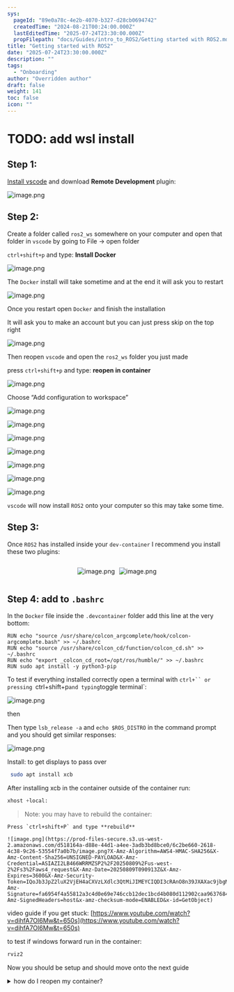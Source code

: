 ```yaml
---
sys:
  pageId: "89e0a78c-4e2b-4070-b327-d28cb0694742"
  createdTime: "2024-08-21T00:24:00.000Z"
  lastEditedTime: "2025-07-24T23:30:00.000Z"
  propFilepath: "docs/Guides/intro_to_ROS2/Getting started with ROS2.md"
title: "Getting started with ROS2"
date: "2025-07-24T23:30:00.000Z"
description: ""
tags:
  - "Onboarding"
author: "Overridden author"
draft: false
weight: 141
toc: false
icon: ""
---
```


# TODO: add wsl install

## Step 1:

[Install vscode](https://code.visualstudio.com/download) and download **Remote Development** plugin:

![image.png](https://prod-files-secure.s3.us-west-2.amazonaws.com/d518164a-d88e-44d1-a4ee-3adb3bd8bce0/efb52993-1881-4a40-b95e-6f020334f022/image.png?X-Amz-Algorithm=AWS4-HMAC-SHA256&X-Amz-Content-Sha256=UNSIGNED-PAYLOAD&X-Amz-Credential=ASIAZI2LB4664KBZWPW7%2F20250809%2Fus-west-2%2Fs3%2Faws4_request&X-Amz-Date=20250809T090907Z&X-Amz-Expires=3600&X-Amz-Security-Token=IQoJb3JpZ2luX2VjEH4aCXVzLXdlc3QtMiJGMEQCICOd7c%2BeGzfBM1vxJrOjBZRtJ0LOaUoz%2FEX7kiyw8kuDAiBDzyKHoDSb1GhLcd8RYtUjS2x69Br5kv4j2Tl0wkEgbiqIBAi3%2F%2F%2F%2F%2F%2F%2F%2F%2F%2F8BEAAaDDYzNzQyMzE4MzgwNSIMeK6jpU6F9ruYC2ZOKtwDV94Vfg9stXDfdWhMv2QFkDPVj42JrwR%2B5nMShSSjdSfGXmXTsdHUS%2BhLWK06gkt4TZBMLuYkcSR9KdxPg5fTovgu2h2lIEV8Hjlv9727MCdA85BogAvX1gg73JczNErV7WMyrWyhC9fdLIf1ecXciu8H5ZHnbjj5vAFTUkb7peMk6BtZ%2Fgt7dmu71ppgOtrY21q9sPG5hwXBit%2BnwAw8ol%2Bgsb9ZHLwuroOYveyCmkqs8kcUOm0LZN0RdGo4%2Bo7UDRd%2FXDz7BI%2Fv2pKfGmpQRYtCCRmNb0ruE5cwhI4n%2FmiRVbN1YdDsjqpJDKgPHrVvFCNv2hgnn7QfEsBZT%2FT6oYoR%2FYelUWMvoiPdpd692NKw0eh7IsDH9jTdd9ENn5Qyg%2Fw4yga6iYY93ye86wGl3wOCYoLrY0bXupRGckeyMYITsYFcpxgjf6GnJd4GSsY%2Fu1R524qLdDAyzD9aXbITKt2BJec1Qk41K3qMOR6UM4%2B6zHuJJv1aHJt9ftAS4EbFYXr0Gg8%2F1oIwhSqoPfY2OfZmCqq2shiOf76kdI0Ed%2FSHHdL%2FVAf8YsdsI44z87Pk4uOEqHqk7146IlqAZtc8aLpcpZNWMz3Jtsi%2BSTJQVH4CAfkSWZcQavYLA0Aw38TbxAY6pgEgEgT2ssDHFxNdL8Jms1HHWN0SuD5Yp84Xo%2FfcStGzYGKzigThAeYjynjjBQFhuuTGbZuKfB6DnZl%2FcY%2FHWE6bdVI%2FJf7MCI%2FBTNAsLv%2FY4Opd5ap3WqQMs5tHe4vgrgjLx7fsswZyogxqjjwDWYndemACp9pO03W2CWyca7e1p7L4ira22k7PIXoyqpg5YoWxpCFW1f%2BcfdbHACabWbP%2BHv9D6OL6&X-Amz-Signature=b466ab5eae4c1ef4b9e93416de92a74d06f10b52b48b1e98ca8e047fccddc62d&X-Amz-SignedHeaders=host&x-amz-checksum-mode=ENABLED&x-id=GetObject)

## Step 2:

Create a folder called `ros2_ws` somewhere on your computer and open that folder in `vscode` by going to File → open folder 

`ctrl+shift+p` and type: **Install Docker**

![image.png](https://prod-files-secure.s3.us-west-2.amazonaws.com/d518164a-d88e-44d1-a4ee-3adb3bd8bce0/2269dc0e-1cd5-47ff-bceb-c04ad9b2eab0/image.png?X-Amz-Algorithm=AWS4-HMAC-SHA256&X-Amz-Content-Sha256=UNSIGNED-PAYLOAD&X-Amz-Credential=ASIAZI2LB4664KBZWPW7%2F20250809%2Fus-west-2%2Fs3%2Faws4_request&X-Amz-Date=20250809T090907Z&X-Amz-Expires=3600&X-Amz-Security-Token=IQoJb3JpZ2luX2VjEH4aCXVzLXdlc3QtMiJGMEQCICOd7c%2BeGzfBM1vxJrOjBZRtJ0LOaUoz%2FEX7kiyw8kuDAiBDzyKHoDSb1GhLcd8RYtUjS2x69Br5kv4j2Tl0wkEgbiqIBAi3%2F%2F%2F%2F%2F%2F%2F%2F%2F%2F8BEAAaDDYzNzQyMzE4MzgwNSIMeK6jpU6F9ruYC2ZOKtwDV94Vfg9stXDfdWhMv2QFkDPVj42JrwR%2B5nMShSSjdSfGXmXTsdHUS%2BhLWK06gkt4TZBMLuYkcSR9KdxPg5fTovgu2h2lIEV8Hjlv9727MCdA85BogAvX1gg73JczNErV7WMyrWyhC9fdLIf1ecXciu8H5ZHnbjj5vAFTUkb7peMk6BtZ%2Fgt7dmu71ppgOtrY21q9sPG5hwXBit%2BnwAw8ol%2Bgsb9ZHLwuroOYveyCmkqs8kcUOm0LZN0RdGo4%2Bo7UDRd%2FXDz7BI%2Fv2pKfGmpQRYtCCRmNb0ruE5cwhI4n%2FmiRVbN1YdDsjqpJDKgPHrVvFCNv2hgnn7QfEsBZT%2FT6oYoR%2FYelUWMvoiPdpd692NKw0eh7IsDH9jTdd9ENn5Qyg%2Fw4yga6iYY93ye86wGl3wOCYoLrY0bXupRGckeyMYITsYFcpxgjf6GnJd4GSsY%2Fu1R524qLdDAyzD9aXbITKt2BJec1Qk41K3qMOR6UM4%2B6zHuJJv1aHJt9ftAS4EbFYXr0Gg8%2F1oIwhSqoPfY2OfZmCqq2shiOf76kdI0Ed%2FSHHdL%2FVAf8YsdsI44z87Pk4uOEqHqk7146IlqAZtc8aLpcpZNWMz3Jtsi%2BSTJQVH4CAfkSWZcQavYLA0Aw38TbxAY6pgEgEgT2ssDHFxNdL8Jms1HHWN0SuD5Yp84Xo%2FfcStGzYGKzigThAeYjynjjBQFhuuTGbZuKfB6DnZl%2FcY%2FHWE6bdVI%2FJf7MCI%2FBTNAsLv%2FY4Opd5ap3WqQMs5tHe4vgrgjLx7fsswZyogxqjjwDWYndemACp9pO03W2CWyca7e1p7L4ira22k7PIXoyqpg5YoWxpCFW1f%2BcfdbHACabWbP%2BHv9D6OL6&X-Amz-Signature=66813e0cbea8bfef27c8088afccc2b716f69fedd0651d52edc2456b5a1daceff&X-Amz-SignedHeaders=host&x-amz-checksum-mode=ENABLED&x-id=GetObject)

The `Docker` install will take sometime and at the end it will ask you to restart

![image.png](https://prod-files-secure.s3.us-west-2.amazonaws.com/d518164a-d88e-44d1-a4ee-3adb3bd8bce0/ed233f78-be33-4b1f-b89c-9c346c0e961e/image.png?X-Amz-Algorithm=AWS4-HMAC-SHA256&X-Amz-Content-Sha256=UNSIGNED-PAYLOAD&X-Amz-Credential=ASIAZI2LB4664KBZWPW7%2F20250809%2Fus-west-2%2Fs3%2Faws4_request&X-Amz-Date=20250809T090907Z&X-Amz-Expires=3600&X-Amz-Security-Token=IQoJb3JpZ2luX2VjEH4aCXVzLXdlc3QtMiJGMEQCICOd7c%2BeGzfBM1vxJrOjBZRtJ0LOaUoz%2FEX7kiyw8kuDAiBDzyKHoDSb1GhLcd8RYtUjS2x69Br5kv4j2Tl0wkEgbiqIBAi3%2F%2F%2F%2F%2F%2F%2F%2F%2F%2F8BEAAaDDYzNzQyMzE4MzgwNSIMeK6jpU6F9ruYC2ZOKtwDV94Vfg9stXDfdWhMv2QFkDPVj42JrwR%2B5nMShSSjdSfGXmXTsdHUS%2BhLWK06gkt4TZBMLuYkcSR9KdxPg5fTovgu2h2lIEV8Hjlv9727MCdA85BogAvX1gg73JczNErV7WMyrWyhC9fdLIf1ecXciu8H5ZHnbjj5vAFTUkb7peMk6BtZ%2Fgt7dmu71ppgOtrY21q9sPG5hwXBit%2BnwAw8ol%2Bgsb9ZHLwuroOYveyCmkqs8kcUOm0LZN0RdGo4%2Bo7UDRd%2FXDz7BI%2Fv2pKfGmpQRYtCCRmNb0ruE5cwhI4n%2FmiRVbN1YdDsjqpJDKgPHrVvFCNv2hgnn7QfEsBZT%2FT6oYoR%2FYelUWMvoiPdpd692NKw0eh7IsDH9jTdd9ENn5Qyg%2Fw4yga6iYY93ye86wGl3wOCYoLrY0bXupRGckeyMYITsYFcpxgjf6GnJd4GSsY%2Fu1R524qLdDAyzD9aXbITKt2BJec1Qk41K3qMOR6UM4%2B6zHuJJv1aHJt9ftAS4EbFYXr0Gg8%2F1oIwhSqoPfY2OfZmCqq2shiOf76kdI0Ed%2FSHHdL%2FVAf8YsdsI44z87Pk4uOEqHqk7146IlqAZtc8aLpcpZNWMz3Jtsi%2BSTJQVH4CAfkSWZcQavYLA0Aw38TbxAY6pgEgEgT2ssDHFxNdL8Jms1HHWN0SuD5Yp84Xo%2FfcStGzYGKzigThAeYjynjjBQFhuuTGbZuKfB6DnZl%2FcY%2FHWE6bdVI%2FJf7MCI%2FBTNAsLv%2FY4Opd5ap3WqQMs5tHe4vgrgjLx7fsswZyogxqjjwDWYndemACp9pO03W2CWyca7e1p7L4ira22k7PIXoyqpg5YoWxpCFW1f%2BcfdbHACabWbP%2BHv9D6OL6&X-Amz-Signature=1beab4306e272c7cf417af31cb9b7cd1ea2e4f00832c24dfb53f20d38628ae75&X-Amz-SignedHeaders=host&x-amz-checksum-mode=ENABLED&x-id=GetObject)

Once you restart open `Docker` and finish the installation

It will ask you to make an account but you can just press skip on the top right

![image.png](https://prod-files-secure.s3.us-west-2.amazonaws.com/d518164a-d88e-44d1-a4ee-3adb3bd8bce0/21010ad9-1659-4fd9-9f59-9932a09b2a3d/image.png?X-Amz-Algorithm=AWS4-HMAC-SHA256&X-Amz-Content-Sha256=UNSIGNED-PAYLOAD&X-Amz-Credential=ASIAZI2LB4664KBZWPW7%2F20250809%2Fus-west-2%2Fs3%2Faws4_request&X-Amz-Date=20250809T090907Z&X-Amz-Expires=3600&X-Amz-Security-Token=IQoJb3JpZ2luX2VjEH4aCXVzLXdlc3QtMiJGMEQCICOd7c%2BeGzfBM1vxJrOjBZRtJ0LOaUoz%2FEX7kiyw8kuDAiBDzyKHoDSb1GhLcd8RYtUjS2x69Br5kv4j2Tl0wkEgbiqIBAi3%2F%2F%2F%2F%2F%2F%2F%2F%2F%2F8BEAAaDDYzNzQyMzE4MzgwNSIMeK6jpU6F9ruYC2ZOKtwDV94Vfg9stXDfdWhMv2QFkDPVj42JrwR%2B5nMShSSjdSfGXmXTsdHUS%2BhLWK06gkt4TZBMLuYkcSR9KdxPg5fTovgu2h2lIEV8Hjlv9727MCdA85BogAvX1gg73JczNErV7WMyrWyhC9fdLIf1ecXciu8H5ZHnbjj5vAFTUkb7peMk6BtZ%2Fgt7dmu71ppgOtrY21q9sPG5hwXBit%2BnwAw8ol%2Bgsb9ZHLwuroOYveyCmkqs8kcUOm0LZN0RdGo4%2Bo7UDRd%2FXDz7BI%2Fv2pKfGmpQRYtCCRmNb0ruE5cwhI4n%2FmiRVbN1YdDsjqpJDKgPHrVvFCNv2hgnn7QfEsBZT%2FT6oYoR%2FYelUWMvoiPdpd692NKw0eh7IsDH9jTdd9ENn5Qyg%2Fw4yga6iYY93ye86wGl3wOCYoLrY0bXupRGckeyMYITsYFcpxgjf6GnJd4GSsY%2Fu1R524qLdDAyzD9aXbITKt2BJec1Qk41K3qMOR6UM4%2B6zHuJJv1aHJt9ftAS4EbFYXr0Gg8%2F1oIwhSqoPfY2OfZmCqq2shiOf76kdI0Ed%2FSHHdL%2FVAf8YsdsI44z87Pk4uOEqHqk7146IlqAZtc8aLpcpZNWMz3Jtsi%2BSTJQVH4CAfkSWZcQavYLA0Aw38TbxAY6pgEgEgT2ssDHFxNdL8Jms1HHWN0SuD5Yp84Xo%2FfcStGzYGKzigThAeYjynjjBQFhuuTGbZuKfB6DnZl%2FcY%2FHWE6bdVI%2FJf7MCI%2FBTNAsLv%2FY4Opd5ap3WqQMs5tHe4vgrgjLx7fsswZyogxqjjwDWYndemACp9pO03W2CWyca7e1p7L4ira22k7PIXoyqpg5YoWxpCFW1f%2BcfdbHACabWbP%2BHv9D6OL6&X-Amz-Signature=19d36cdf37ded3e6d08f3d8211c17182dada78008e7c2133fb8bff8e92d93cb3&X-Amz-SignedHeaders=host&x-amz-checksum-mode=ENABLED&x-id=GetObject)

Then reopen `vscode` and open the `ros2_ws` folder you just made

press `ctrl+shift+p` and type: **reopen in container**

![image.png](https://prod-files-secure.s3.us-west-2.amazonaws.com/d518164a-d88e-44d1-a4ee-3adb3bd8bce0/4e93b8c2-41ad-488c-8095-c74205196118/image.png?X-Amz-Algorithm=AWS4-HMAC-SHA256&X-Amz-Content-Sha256=UNSIGNED-PAYLOAD&X-Amz-Credential=ASIAZI2LB4664KBZWPW7%2F20250809%2Fus-west-2%2Fs3%2Faws4_request&X-Amz-Date=20250809T090907Z&X-Amz-Expires=3600&X-Amz-Security-Token=IQoJb3JpZ2luX2VjEH4aCXVzLXdlc3QtMiJGMEQCICOd7c%2BeGzfBM1vxJrOjBZRtJ0LOaUoz%2FEX7kiyw8kuDAiBDzyKHoDSb1GhLcd8RYtUjS2x69Br5kv4j2Tl0wkEgbiqIBAi3%2F%2F%2F%2F%2F%2F%2F%2F%2F%2F8BEAAaDDYzNzQyMzE4MzgwNSIMeK6jpU6F9ruYC2ZOKtwDV94Vfg9stXDfdWhMv2QFkDPVj42JrwR%2B5nMShSSjdSfGXmXTsdHUS%2BhLWK06gkt4TZBMLuYkcSR9KdxPg5fTovgu2h2lIEV8Hjlv9727MCdA85BogAvX1gg73JczNErV7WMyrWyhC9fdLIf1ecXciu8H5ZHnbjj5vAFTUkb7peMk6BtZ%2Fgt7dmu71ppgOtrY21q9sPG5hwXBit%2BnwAw8ol%2Bgsb9ZHLwuroOYveyCmkqs8kcUOm0LZN0RdGo4%2Bo7UDRd%2FXDz7BI%2Fv2pKfGmpQRYtCCRmNb0ruE5cwhI4n%2FmiRVbN1YdDsjqpJDKgPHrVvFCNv2hgnn7QfEsBZT%2FT6oYoR%2FYelUWMvoiPdpd692NKw0eh7IsDH9jTdd9ENn5Qyg%2Fw4yga6iYY93ye86wGl3wOCYoLrY0bXupRGckeyMYITsYFcpxgjf6GnJd4GSsY%2Fu1R524qLdDAyzD9aXbITKt2BJec1Qk41K3qMOR6UM4%2B6zHuJJv1aHJt9ftAS4EbFYXr0Gg8%2F1oIwhSqoPfY2OfZmCqq2shiOf76kdI0Ed%2FSHHdL%2FVAf8YsdsI44z87Pk4uOEqHqk7146IlqAZtc8aLpcpZNWMz3Jtsi%2BSTJQVH4CAfkSWZcQavYLA0Aw38TbxAY6pgEgEgT2ssDHFxNdL8Jms1HHWN0SuD5Yp84Xo%2FfcStGzYGKzigThAeYjynjjBQFhuuTGbZuKfB6DnZl%2FcY%2FHWE6bdVI%2FJf7MCI%2FBTNAsLv%2FY4Opd5ap3WqQMs5tHe4vgrgjLx7fsswZyogxqjjwDWYndemACp9pO03W2CWyca7e1p7L4ira22k7PIXoyqpg5YoWxpCFW1f%2BcfdbHACabWbP%2BHv9D6OL6&X-Amz-Signature=6c0db59ed62177bad331de7368752c70a89ad50487067b0e235c39528a2b71e7&X-Amz-SignedHeaders=host&x-amz-checksum-mode=ENABLED&x-id=GetObject)

Choose “Add configuration to workspace”

![image.png](https://prod-files-secure.s3.us-west-2.amazonaws.com/d518164a-d88e-44d1-a4ee-3adb3bd8bce0/9560b282-5060-4989-ba37-97e7b2c22476/image.png?X-Amz-Algorithm=AWS4-HMAC-SHA256&X-Amz-Content-Sha256=UNSIGNED-PAYLOAD&X-Amz-Credential=ASIAZI2LB4664KBZWPW7%2F20250809%2Fus-west-2%2Fs3%2Faws4_request&X-Amz-Date=20250809T090907Z&X-Amz-Expires=3600&X-Amz-Security-Token=IQoJb3JpZ2luX2VjEH4aCXVzLXdlc3QtMiJGMEQCICOd7c%2BeGzfBM1vxJrOjBZRtJ0LOaUoz%2FEX7kiyw8kuDAiBDzyKHoDSb1GhLcd8RYtUjS2x69Br5kv4j2Tl0wkEgbiqIBAi3%2F%2F%2F%2F%2F%2F%2F%2F%2F%2F8BEAAaDDYzNzQyMzE4MzgwNSIMeK6jpU6F9ruYC2ZOKtwDV94Vfg9stXDfdWhMv2QFkDPVj42JrwR%2B5nMShSSjdSfGXmXTsdHUS%2BhLWK06gkt4TZBMLuYkcSR9KdxPg5fTovgu2h2lIEV8Hjlv9727MCdA85BogAvX1gg73JczNErV7WMyrWyhC9fdLIf1ecXciu8H5ZHnbjj5vAFTUkb7peMk6BtZ%2Fgt7dmu71ppgOtrY21q9sPG5hwXBit%2BnwAw8ol%2Bgsb9ZHLwuroOYveyCmkqs8kcUOm0LZN0RdGo4%2Bo7UDRd%2FXDz7BI%2Fv2pKfGmpQRYtCCRmNb0ruE5cwhI4n%2FmiRVbN1YdDsjqpJDKgPHrVvFCNv2hgnn7QfEsBZT%2FT6oYoR%2FYelUWMvoiPdpd692NKw0eh7IsDH9jTdd9ENn5Qyg%2Fw4yga6iYY93ye86wGl3wOCYoLrY0bXupRGckeyMYITsYFcpxgjf6GnJd4GSsY%2Fu1R524qLdDAyzD9aXbITKt2BJec1Qk41K3qMOR6UM4%2B6zHuJJv1aHJt9ftAS4EbFYXr0Gg8%2F1oIwhSqoPfY2OfZmCqq2shiOf76kdI0Ed%2FSHHdL%2FVAf8YsdsI44z87Pk4uOEqHqk7146IlqAZtc8aLpcpZNWMz3Jtsi%2BSTJQVH4CAfkSWZcQavYLA0Aw38TbxAY6pgEgEgT2ssDHFxNdL8Jms1HHWN0SuD5Yp84Xo%2FfcStGzYGKzigThAeYjynjjBQFhuuTGbZuKfB6DnZl%2FcY%2FHWE6bdVI%2FJf7MCI%2FBTNAsLv%2FY4Opd5ap3WqQMs5tHe4vgrgjLx7fsswZyogxqjjwDWYndemACp9pO03W2CWyca7e1p7L4ira22k7PIXoyqpg5YoWxpCFW1f%2BcfdbHACabWbP%2BHv9D6OL6&X-Amz-Signature=24459ccf6f71a1fba603a79f49366a740e504e8a10554823ba9df7db16366919&X-Amz-SignedHeaders=host&x-amz-checksum-mode=ENABLED&x-id=GetObject)

![image.png](https://prod-files-secure.s3.us-west-2.amazonaws.com/d518164a-d88e-44d1-a4ee-3adb3bd8bce0/2ee63f81-886b-48e8-a553-dc6e5eac99e4/image.png?X-Amz-Algorithm=AWS4-HMAC-SHA256&X-Amz-Content-Sha256=UNSIGNED-PAYLOAD&X-Amz-Credential=ASIAZI2LB4664KBZWPW7%2F20250809%2Fus-west-2%2Fs3%2Faws4_request&X-Amz-Date=20250809T090907Z&X-Amz-Expires=3600&X-Amz-Security-Token=IQoJb3JpZ2luX2VjEH4aCXVzLXdlc3QtMiJGMEQCICOd7c%2BeGzfBM1vxJrOjBZRtJ0LOaUoz%2FEX7kiyw8kuDAiBDzyKHoDSb1GhLcd8RYtUjS2x69Br5kv4j2Tl0wkEgbiqIBAi3%2F%2F%2F%2F%2F%2F%2F%2F%2F%2F8BEAAaDDYzNzQyMzE4MzgwNSIMeK6jpU6F9ruYC2ZOKtwDV94Vfg9stXDfdWhMv2QFkDPVj42JrwR%2B5nMShSSjdSfGXmXTsdHUS%2BhLWK06gkt4TZBMLuYkcSR9KdxPg5fTovgu2h2lIEV8Hjlv9727MCdA85BogAvX1gg73JczNErV7WMyrWyhC9fdLIf1ecXciu8H5ZHnbjj5vAFTUkb7peMk6BtZ%2Fgt7dmu71ppgOtrY21q9sPG5hwXBit%2BnwAw8ol%2Bgsb9ZHLwuroOYveyCmkqs8kcUOm0LZN0RdGo4%2Bo7UDRd%2FXDz7BI%2Fv2pKfGmpQRYtCCRmNb0ruE5cwhI4n%2FmiRVbN1YdDsjqpJDKgPHrVvFCNv2hgnn7QfEsBZT%2FT6oYoR%2FYelUWMvoiPdpd692NKw0eh7IsDH9jTdd9ENn5Qyg%2Fw4yga6iYY93ye86wGl3wOCYoLrY0bXupRGckeyMYITsYFcpxgjf6GnJd4GSsY%2Fu1R524qLdDAyzD9aXbITKt2BJec1Qk41K3qMOR6UM4%2B6zHuJJv1aHJt9ftAS4EbFYXr0Gg8%2F1oIwhSqoPfY2OfZmCqq2shiOf76kdI0Ed%2FSHHdL%2FVAf8YsdsI44z87Pk4uOEqHqk7146IlqAZtc8aLpcpZNWMz3Jtsi%2BSTJQVH4CAfkSWZcQavYLA0Aw38TbxAY6pgEgEgT2ssDHFxNdL8Jms1HHWN0SuD5Yp84Xo%2FfcStGzYGKzigThAeYjynjjBQFhuuTGbZuKfB6DnZl%2FcY%2FHWE6bdVI%2FJf7MCI%2FBTNAsLv%2FY4Opd5ap3WqQMs5tHe4vgrgjLx7fsswZyogxqjjwDWYndemACp9pO03W2CWyca7e1p7L4ira22k7PIXoyqpg5YoWxpCFW1f%2BcfdbHACabWbP%2BHv9D6OL6&X-Amz-Signature=6a3cfce781ae8fffcdc66268de9c84b2b979a481c40010e2c076fcbf8e9f8d47&X-Amz-SignedHeaders=host&x-amz-checksum-mode=ENABLED&x-id=GetObject)

![image.png](https://prod-files-secure.s3.us-west-2.amazonaws.com/d518164a-d88e-44d1-a4ee-3adb3bd8bce0/e0fd626c-c8b6-4b2c-95d1-fa4c26514504/image.png?X-Amz-Algorithm=AWS4-HMAC-SHA256&X-Amz-Content-Sha256=UNSIGNED-PAYLOAD&X-Amz-Credential=ASIAZI2LB4664KBZWPW7%2F20250809%2Fus-west-2%2Fs3%2Faws4_request&X-Amz-Date=20250809T090907Z&X-Amz-Expires=3600&X-Amz-Security-Token=IQoJb3JpZ2luX2VjEH4aCXVzLXdlc3QtMiJGMEQCICOd7c%2BeGzfBM1vxJrOjBZRtJ0LOaUoz%2FEX7kiyw8kuDAiBDzyKHoDSb1GhLcd8RYtUjS2x69Br5kv4j2Tl0wkEgbiqIBAi3%2F%2F%2F%2F%2F%2F%2F%2F%2F%2F8BEAAaDDYzNzQyMzE4MzgwNSIMeK6jpU6F9ruYC2ZOKtwDV94Vfg9stXDfdWhMv2QFkDPVj42JrwR%2B5nMShSSjdSfGXmXTsdHUS%2BhLWK06gkt4TZBMLuYkcSR9KdxPg5fTovgu2h2lIEV8Hjlv9727MCdA85BogAvX1gg73JczNErV7WMyrWyhC9fdLIf1ecXciu8H5ZHnbjj5vAFTUkb7peMk6BtZ%2Fgt7dmu71ppgOtrY21q9sPG5hwXBit%2BnwAw8ol%2Bgsb9ZHLwuroOYveyCmkqs8kcUOm0LZN0RdGo4%2Bo7UDRd%2FXDz7BI%2Fv2pKfGmpQRYtCCRmNb0ruE5cwhI4n%2FmiRVbN1YdDsjqpJDKgPHrVvFCNv2hgnn7QfEsBZT%2FT6oYoR%2FYelUWMvoiPdpd692NKw0eh7IsDH9jTdd9ENn5Qyg%2Fw4yga6iYY93ye86wGl3wOCYoLrY0bXupRGckeyMYITsYFcpxgjf6GnJd4GSsY%2Fu1R524qLdDAyzD9aXbITKt2BJec1Qk41K3qMOR6UM4%2B6zHuJJv1aHJt9ftAS4EbFYXr0Gg8%2F1oIwhSqoPfY2OfZmCqq2shiOf76kdI0Ed%2FSHHdL%2FVAf8YsdsI44z87Pk4uOEqHqk7146IlqAZtc8aLpcpZNWMz3Jtsi%2BSTJQVH4CAfkSWZcQavYLA0Aw38TbxAY6pgEgEgT2ssDHFxNdL8Jms1HHWN0SuD5Yp84Xo%2FfcStGzYGKzigThAeYjynjjBQFhuuTGbZuKfB6DnZl%2FcY%2FHWE6bdVI%2FJf7MCI%2FBTNAsLv%2FY4Opd5ap3WqQMs5tHe4vgrgjLx7fsswZyogxqjjwDWYndemACp9pO03W2CWyca7e1p7L4ira22k7PIXoyqpg5YoWxpCFW1f%2BcfdbHACabWbP%2BHv9D6OL6&X-Amz-Signature=f377d6f91c3bff29766add2d7318eca4c3d362e96aef8e4bd6322aa2ec0c3686&X-Amz-SignedHeaders=host&x-amz-checksum-mode=ENABLED&x-id=GetObject)

![image.png](https://prod-files-secure.s3.us-west-2.amazonaws.com/d518164a-d88e-44d1-a4ee-3adb3bd8bce0/a2e13f50-d2ab-4719-a4c2-7ced634bfc9d/image.png?X-Amz-Algorithm=AWS4-HMAC-SHA256&X-Amz-Content-Sha256=UNSIGNED-PAYLOAD&X-Amz-Credential=ASIAZI2LB4664KBZWPW7%2F20250809%2Fus-west-2%2Fs3%2Faws4_request&X-Amz-Date=20250809T090907Z&X-Amz-Expires=3600&X-Amz-Security-Token=IQoJb3JpZ2luX2VjEH4aCXVzLXdlc3QtMiJGMEQCICOd7c%2BeGzfBM1vxJrOjBZRtJ0LOaUoz%2FEX7kiyw8kuDAiBDzyKHoDSb1GhLcd8RYtUjS2x69Br5kv4j2Tl0wkEgbiqIBAi3%2F%2F%2F%2F%2F%2F%2F%2F%2F%2F8BEAAaDDYzNzQyMzE4MzgwNSIMeK6jpU6F9ruYC2ZOKtwDV94Vfg9stXDfdWhMv2QFkDPVj42JrwR%2B5nMShSSjdSfGXmXTsdHUS%2BhLWK06gkt4TZBMLuYkcSR9KdxPg5fTovgu2h2lIEV8Hjlv9727MCdA85BogAvX1gg73JczNErV7WMyrWyhC9fdLIf1ecXciu8H5ZHnbjj5vAFTUkb7peMk6BtZ%2Fgt7dmu71ppgOtrY21q9sPG5hwXBit%2BnwAw8ol%2Bgsb9ZHLwuroOYveyCmkqs8kcUOm0LZN0RdGo4%2Bo7UDRd%2FXDz7BI%2Fv2pKfGmpQRYtCCRmNb0ruE5cwhI4n%2FmiRVbN1YdDsjqpJDKgPHrVvFCNv2hgnn7QfEsBZT%2FT6oYoR%2FYelUWMvoiPdpd692NKw0eh7IsDH9jTdd9ENn5Qyg%2Fw4yga6iYY93ye86wGl3wOCYoLrY0bXupRGckeyMYITsYFcpxgjf6GnJd4GSsY%2Fu1R524qLdDAyzD9aXbITKt2BJec1Qk41K3qMOR6UM4%2B6zHuJJv1aHJt9ftAS4EbFYXr0Gg8%2F1oIwhSqoPfY2OfZmCqq2shiOf76kdI0Ed%2FSHHdL%2FVAf8YsdsI44z87Pk4uOEqHqk7146IlqAZtc8aLpcpZNWMz3Jtsi%2BSTJQVH4CAfkSWZcQavYLA0Aw38TbxAY6pgEgEgT2ssDHFxNdL8Jms1HHWN0SuD5Yp84Xo%2FfcStGzYGKzigThAeYjynjjBQFhuuTGbZuKfB6DnZl%2FcY%2FHWE6bdVI%2FJf7MCI%2FBTNAsLv%2FY4Opd5ap3WqQMs5tHe4vgrgjLx7fsswZyogxqjjwDWYndemACp9pO03W2CWyca7e1p7L4ira22k7PIXoyqpg5YoWxpCFW1f%2BcfdbHACabWbP%2BHv9D6OL6&X-Amz-Signature=e6abc057ffb1f0d0eae70e2262f2bae362a4e0d30adeb233e841a723e4c30aa0&X-Amz-SignedHeaders=host&x-amz-checksum-mode=ENABLED&x-id=GetObject)

![image.png](https://prod-files-secure.s3.us-west-2.amazonaws.com/d518164a-d88e-44d1-a4ee-3adb3bd8bce0/6cc478ad-aaba-4bf7-9fcc-403277ab896c/image.png?X-Amz-Algorithm=AWS4-HMAC-SHA256&X-Amz-Content-Sha256=UNSIGNED-PAYLOAD&X-Amz-Credential=ASIAZI2LB4664KBZWPW7%2F20250809%2Fus-west-2%2Fs3%2Faws4_request&X-Amz-Date=20250809T090907Z&X-Amz-Expires=3600&X-Amz-Security-Token=IQoJb3JpZ2luX2VjEH4aCXVzLXdlc3QtMiJGMEQCICOd7c%2BeGzfBM1vxJrOjBZRtJ0LOaUoz%2FEX7kiyw8kuDAiBDzyKHoDSb1GhLcd8RYtUjS2x69Br5kv4j2Tl0wkEgbiqIBAi3%2F%2F%2F%2F%2F%2F%2F%2F%2F%2F8BEAAaDDYzNzQyMzE4MzgwNSIMeK6jpU6F9ruYC2ZOKtwDV94Vfg9stXDfdWhMv2QFkDPVj42JrwR%2B5nMShSSjdSfGXmXTsdHUS%2BhLWK06gkt4TZBMLuYkcSR9KdxPg5fTovgu2h2lIEV8Hjlv9727MCdA85BogAvX1gg73JczNErV7WMyrWyhC9fdLIf1ecXciu8H5ZHnbjj5vAFTUkb7peMk6BtZ%2Fgt7dmu71ppgOtrY21q9sPG5hwXBit%2BnwAw8ol%2Bgsb9ZHLwuroOYveyCmkqs8kcUOm0LZN0RdGo4%2Bo7UDRd%2FXDz7BI%2Fv2pKfGmpQRYtCCRmNb0ruE5cwhI4n%2FmiRVbN1YdDsjqpJDKgPHrVvFCNv2hgnn7QfEsBZT%2FT6oYoR%2FYelUWMvoiPdpd692NKw0eh7IsDH9jTdd9ENn5Qyg%2Fw4yga6iYY93ye86wGl3wOCYoLrY0bXupRGckeyMYITsYFcpxgjf6GnJd4GSsY%2Fu1R524qLdDAyzD9aXbITKt2BJec1Qk41K3qMOR6UM4%2B6zHuJJv1aHJt9ftAS4EbFYXr0Gg8%2F1oIwhSqoPfY2OfZmCqq2shiOf76kdI0Ed%2FSHHdL%2FVAf8YsdsI44z87Pk4uOEqHqk7146IlqAZtc8aLpcpZNWMz3Jtsi%2BSTJQVH4CAfkSWZcQavYLA0Aw38TbxAY6pgEgEgT2ssDHFxNdL8Jms1HHWN0SuD5Yp84Xo%2FfcStGzYGKzigThAeYjynjjBQFhuuTGbZuKfB6DnZl%2FcY%2FHWE6bdVI%2FJf7MCI%2FBTNAsLv%2FY4Opd5ap3WqQMs5tHe4vgrgjLx7fsswZyogxqjjwDWYndemACp9pO03W2CWyca7e1p7L4ira22k7PIXoyqpg5YoWxpCFW1f%2BcfdbHACabWbP%2BHv9D6OL6&X-Amz-Signature=c57f4e17ac45befb64f72fd09f4cbbc5a41e540df440b51d08cc7dd2c84c0479&X-Amz-SignedHeaders=host&x-amz-checksum-mode=ENABLED&x-id=GetObject)

![image.png](https://prod-files-secure.s3.us-west-2.amazonaws.com/d518164a-d88e-44d1-a4ee-3adb3bd8bce0/53255b28-f75e-430f-b9e3-c0ac8577e42b/image.png?X-Amz-Algorithm=AWS4-HMAC-SHA256&X-Amz-Content-Sha256=UNSIGNED-PAYLOAD&X-Amz-Credential=ASIAZI2LB4664KBZWPW7%2F20250809%2Fus-west-2%2Fs3%2Faws4_request&X-Amz-Date=20250809T090907Z&X-Amz-Expires=3600&X-Amz-Security-Token=IQoJb3JpZ2luX2VjEH4aCXVzLXdlc3QtMiJGMEQCICOd7c%2BeGzfBM1vxJrOjBZRtJ0LOaUoz%2FEX7kiyw8kuDAiBDzyKHoDSb1GhLcd8RYtUjS2x69Br5kv4j2Tl0wkEgbiqIBAi3%2F%2F%2F%2F%2F%2F%2F%2F%2F%2F8BEAAaDDYzNzQyMzE4MzgwNSIMeK6jpU6F9ruYC2ZOKtwDV94Vfg9stXDfdWhMv2QFkDPVj42JrwR%2B5nMShSSjdSfGXmXTsdHUS%2BhLWK06gkt4TZBMLuYkcSR9KdxPg5fTovgu2h2lIEV8Hjlv9727MCdA85BogAvX1gg73JczNErV7WMyrWyhC9fdLIf1ecXciu8H5ZHnbjj5vAFTUkb7peMk6BtZ%2Fgt7dmu71ppgOtrY21q9sPG5hwXBit%2BnwAw8ol%2Bgsb9ZHLwuroOYveyCmkqs8kcUOm0LZN0RdGo4%2Bo7UDRd%2FXDz7BI%2Fv2pKfGmpQRYtCCRmNb0ruE5cwhI4n%2FmiRVbN1YdDsjqpJDKgPHrVvFCNv2hgnn7QfEsBZT%2FT6oYoR%2FYelUWMvoiPdpd692NKw0eh7IsDH9jTdd9ENn5Qyg%2Fw4yga6iYY93ye86wGl3wOCYoLrY0bXupRGckeyMYITsYFcpxgjf6GnJd4GSsY%2Fu1R524qLdDAyzD9aXbITKt2BJec1Qk41K3qMOR6UM4%2B6zHuJJv1aHJt9ftAS4EbFYXr0Gg8%2F1oIwhSqoPfY2OfZmCqq2shiOf76kdI0Ed%2FSHHdL%2FVAf8YsdsI44z87Pk4uOEqHqk7146IlqAZtc8aLpcpZNWMz3Jtsi%2BSTJQVH4CAfkSWZcQavYLA0Aw38TbxAY6pgEgEgT2ssDHFxNdL8Jms1HHWN0SuD5Yp84Xo%2FfcStGzYGKzigThAeYjynjjBQFhuuTGbZuKfB6DnZl%2FcY%2FHWE6bdVI%2FJf7MCI%2FBTNAsLv%2FY4Opd5ap3WqQMs5tHe4vgrgjLx7fsswZyogxqjjwDWYndemACp9pO03W2CWyca7e1p7L4ira22k7PIXoyqpg5YoWxpCFW1f%2BcfdbHACabWbP%2BHv9D6OL6&X-Amz-Signature=24f59795d0290796aacc68f0c13a87fe0b22e8c74353d6ec19aeafaedbb59c1d&X-Amz-SignedHeaders=host&x-amz-checksum-mode=ENABLED&x-id=GetObject)

![image.png](https://prod-files-secure.s3.us-west-2.amazonaws.com/d518164a-d88e-44d1-a4ee-3adb3bd8bce0/7c562767-5af9-4ffb-97d1-327bcdf4ee00/image.png?X-Amz-Algorithm=AWS4-HMAC-SHA256&X-Amz-Content-Sha256=UNSIGNED-PAYLOAD&X-Amz-Credential=ASIAZI2LB4664KBZWPW7%2F20250809%2Fus-west-2%2Fs3%2Faws4_request&X-Amz-Date=20250809T090907Z&X-Amz-Expires=3600&X-Amz-Security-Token=IQoJb3JpZ2luX2VjEH4aCXVzLXdlc3QtMiJGMEQCICOd7c%2BeGzfBM1vxJrOjBZRtJ0LOaUoz%2FEX7kiyw8kuDAiBDzyKHoDSb1GhLcd8RYtUjS2x69Br5kv4j2Tl0wkEgbiqIBAi3%2F%2F%2F%2F%2F%2F%2F%2F%2F%2F8BEAAaDDYzNzQyMzE4MzgwNSIMeK6jpU6F9ruYC2ZOKtwDV94Vfg9stXDfdWhMv2QFkDPVj42JrwR%2B5nMShSSjdSfGXmXTsdHUS%2BhLWK06gkt4TZBMLuYkcSR9KdxPg5fTovgu2h2lIEV8Hjlv9727MCdA85BogAvX1gg73JczNErV7WMyrWyhC9fdLIf1ecXciu8H5ZHnbjj5vAFTUkb7peMk6BtZ%2Fgt7dmu71ppgOtrY21q9sPG5hwXBit%2BnwAw8ol%2Bgsb9ZHLwuroOYveyCmkqs8kcUOm0LZN0RdGo4%2Bo7UDRd%2FXDz7BI%2Fv2pKfGmpQRYtCCRmNb0ruE5cwhI4n%2FmiRVbN1YdDsjqpJDKgPHrVvFCNv2hgnn7QfEsBZT%2FT6oYoR%2FYelUWMvoiPdpd692NKw0eh7IsDH9jTdd9ENn5Qyg%2Fw4yga6iYY93ye86wGl3wOCYoLrY0bXupRGckeyMYITsYFcpxgjf6GnJd4GSsY%2Fu1R524qLdDAyzD9aXbITKt2BJec1Qk41K3qMOR6UM4%2B6zHuJJv1aHJt9ftAS4EbFYXr0Gg8%2F1oIwhSqoPfY2OfZmCqq2shiOf76kdI0Ed%2FSHHdL%2FVAf8YsdsI44z87Pk4uOEqHqk7146IlqAZtc8aLpcpZNWMz3Jtsi%2BSTJQVH4CAfkSWZcQavYLA0Aw38TbxAY6pgEgEgT2ssDHFxNdL8Jms1HHWN0SuD5Yp84Xo%2FfcStGzYGKzigThAeYjynjjBQFhuuTGbZuKfB6DnZl%2FcY%2FHWE6bdVI%2FJf7MCI%2FBTNAsLv%2FY4Opd5ap3WqQMs5tHe4vgrgjLx7fsswZyogxqjjwDWYndemACp9pO03W2CWyca7e1p7L4ira22k7PIXoyqpg5YoWxpCFW1f%2BcfdbHACabWbP%2BHv9D6OL6&X-Amz-Signature=8dc31a11cd39a1847078a3e7297686d48c4a286db415670c1db2898b45173d5a&X-Amz-SignedHeaders=host&x-amz-checksum-mode=ENABLED&x-id=GetObject)

`vscode` will now install `ROS2` onto your computer so this may take some time.

## Step 3:

Once `ROS2` has installed inside your `dev-container` I recommend you install these two plugins:

<div style="display: flex;flex-direction: row; column-gap:10px; max-width: 630px;justify-content: center;">
<div>

![image.png](https://prod-files-secure.s3.us-west-2.amazonaws.com/d518164a-d88e-44d1-a4ee-3adb3bd8bce0/3fc3d550-5a54-4ba1-ba6b-faa01cdb7369/image.png?X-Amz-Algorithm=AWS4-HMAC-SHA256&X-Amz-Content-Sha256=UNSIGNED-PAYLOAD&X-Amz-Credential=ASIAZI2LB4664XXCT7IN%2F20250809%2Fus-west-2%2Fs3%2Faws4_request&X-Amz-Date=20250809T090913Z&X-Amz-Expires=3600&X-Amz-Security-Token=IQoJb3JpZ2luX2VjEH4aCXVzLXdlc3QtMiJIMEYCIQDegUfnUc30bWC08aOJZHcOehBj%2FpZqe%2BEE9V7yvIToawIhAINJkJ5EgjSlaWs5NvcRBgeoKgoynKcfi%2BBtYDLVNqtLKogECLf%2F%2F%2F%2F%2F%2F%2F%2F%2F%2FwEQABoMNjM3NDIzMTgzODA1IgyBmGJcA6TB8L%2BPwoEq3ANHvrckCl3G4po%2FuS9KHdn%2FMLNmKpH8JvmGKldAAq1jDePBL8RufD7UKujVMyXZxybFALtLDGRVbmuKJEVpvVrZOJS5DcKm2Gf2fwbBxKoYyjw0d77vWuXoUXVzeeyWbxUMvuKlDiJyuKxJ0FItrguksTNcfk4yIepZ5aVSjcBkWd3Z5aMBrHylxnXu%2F2madcsFe5hwKZ9Y%2B3GyiBgnOqdRnMaiPDSRFOxTrAtU2r6HlNwRfAEGy5Xbu%2FNDZvFFqdrF5odAnkfBHadcJbHgKNEcXRZ9oFP8avEgN2f5aydSOS8uq1R2Rpi90PSsWof3xMSxj9WphtH3qicfu1cjxrr8NCNA86nQkOIKGDFykLBdh6MkILVST74XP6C3hRKh%2BCzAKvaDJAeOFLNQmBGQ97fYZdrb4hPzJe6ZRc1IZXmzfk5xSLjVSYJuWBt4hF0jHlRSgeMI3suyLL29zH7h08p01XQX1L9uaRhOY%2B5bejllerCBBFbI0%2FycU7vsB8kupKE5E76%2BkovHDzXb06z9jzWxc%2F0LA2PD7%2BleRi6p3x3IOrebKqJ5uy3Mb6mO1jkwRj7DH7mTf0Z426oSqSXobvKJQSpv3L8QLOPmU0T4RJ119zlXY%2FII2q5Nx32RrjDHxNvEBjqkAdytNvJB0qjuClpROb0DmPBVT93w6GgtVQjRKr05Z1JBFov9M7KQO8TbUsWh0NmYS7MgDV1YlPL7%2BmzT1NtpXVE7H0o5k9GyAw%2BLndeacatgVVY3NmGax6eZoYHiZ6pBrqNBj2joFLbn25WPJL26KJ1VvxMF8OftG2VDHb5EHTrtaaLiVfv%2B%2BoLMqd4OD5WzXHdCOmlH3UxFt%2BrjfNKRkwF9SUrP&X-Amz-Signature=731a2506fa8eaeb4d0cca0d271a9437de40761221162d38a110e8fd698213a0c&X-Amz-SignedHeaders=host&x-amz-checksum-mode=ENABLED&x-id=GetObject)

</div>
<div>

![image.png](https://prod-files-secure.s3.us-west-2.amazonaws.com/d518164a-d88e-44d1-a4ee-3adb3bd8bce0/d994cc66-13c2-4093-a5a3-f84cf4601a82/image.png?X-Amz-Algorithm=AWS4-HMAC-SHA256&X-Amz-Content-Sha256=UNSIGNED-PAYLOAD&X-Amz-Credential=ASIAZI2LB4665K7KWEUJ%2F20250809%2Fus-west-2%2Fs3%2Faws4_request&X-Amz-Date=20250809T090913Z&X-Amz-Expires=3600&X-Amz-Security-Token=IQoJb3JpZ2luX2VjEH4aCXVzLXdlc3QtMiJIMEYCIQCChNAyoneJuu6%2FaP0NXdAWyi%2B4B9aoe4zT6iShgZMuiQIhAPKD0mOqO12ddlgje27CBz%2FnJ0nRyG8gJDUcYB%2FObDtXKogECLf%2F%2F%2F%2F%2F%2F%2F%2F%2F%2FwEQABoMNjM3NDIzMTgzODA1Igyc7RpIoah3sAGvuKIq3AN0fMjeSpIMoqzRZMbUIV6M%2B0mxClBDGVJqXlxkMqq6Bgz%2BZuhkd5x1ptsszTdbHXIUkENTkXR0n7tiRQMJ%2BDGctQA8rOSqemD%2BXkHweucwcjwTjP1Tvyug7hqkCAbq9ZX%2B2tL%2BUFi%2F6M80vrr%2B120CfamtZiEg5ec6QWRmHRWvW2pf75agCut7WviubR%2BR2StRJQtkKgNLmAmcHUE6tcJnhIu%2FgsogxSBriMJKole11%2F7Pmj9SiEHXiYCjM1L7BqJUOaIIQr5%2F9vN8opDcVb%2FZW8%2FcDcDA46yokB82ixPW10OM9Bo%2FlLNGy3LINYg2z8XnuNbJj%2FUItvJHx6c6hwhkMfubuG0Jj0RcmoafmyN1rgLB2f20%2Bs4CzFEIIC7w2Ref0E0Tc1mgErPDq5MC11eUGaaTU88KrfjoXyvK3uFVyjt4jjezVTakjMcUG7wuSB%2FKgNnBuEWy%2Fj5vwjAgsXe7mT83WON1kWH%2BuiqxXLqblOnENkTlrPVvw7zAEsbwXeJYNIUR2H8y0LWdDoC6c60FBH3Zm0kV5mYlDXHK7AF8LJQLBgB1ahjVHrWOvh5Wv36ol4XMgmE9GlAmLVOEFoKCS91O86SeHwOyez2ZngzxvU5CfrWquDvCQtkgXDDyxNvEBjqkAdzaZepAlTQpQ8c%2BUbTfC9bS%2BwYilkF9%2F2GE2GhcL6eKaR%2F9CloD86w4h0MsdXRXrZFvwMFRBMW3pHU2eMi1vj8lHnoqXzGKA%2BYn89of9E3CjCYpkCWKEjjHl3vxkbxkIa7LVvnZQBk1wB5Qx%2BZzG%2BF0QSB1WJ5WIMU%2FA4Qvrg5l28NA7GYRzXlh5NoKvgH8bUaaE8nW9JZoDEy4jGOl1BmznfZT&X-Amz-Signature=6a5e78239a9a16b9e69804f6e1c017d551c740ff0d87eb9debb18a7deac903c2&X-Amz-SignedHeaders=host&x-amz-checksum-mode=ENABLED&x-id=GetObject)

</div>
</div>

## Step 4: add to `.bashrc`

In the `Docker` file inside the `.devcontainer` folder add this line at the very bottom: 

```docker
RUN echo "source /usr/share/colcon_argcomplete/hook/colcon-argcomplete.bash" >> ~/.bashrc
RUN echo "source /usr/share/colcon_cd/function/colcon_cd.sh" >> ~/.bashrc
RUN echo "export _colcon_cd_root=/opt/ros/humble/" >> ~/.bashrc
RUN sudo apt install -y python3-pip 
```

To test if everything installed correctly open a terminal with `ctrl+`` or pressing `ctrl+shift+p` and typing `toggle terminal`:

![image.png](https://prod-files-secure.s3.us-west-2.amazonaws.com/d518164a-d88e-44d1-a4ee-3adb3bd8bce0/6a4943d8-b04e-4c02-9a58-775f3384d1a5/image.png?X-Amz-Algorithm=AWS4-HMAC-SHA256&X-Amz-Content-Sha256=UNSIGNED-PAYLOAD&X-Amz-Credential=ASIAZI2LB4664KBZWPW7%2F20250809%2Fus-west-2%2Fs3%2Faws4_request&X-Amz-Date=20250809T090907Z&X-Amz-Expires=3600&X-Amz-Security-Token=IQoJb3JpZ2luX2VjEH4aCXVzLXdlc3QtMiJGMEQCICOd7c%2BeGzfBM1vxJrOjBZRtJ0LOaUoz%2FEX7kiyw8kuDAiBDzyKHoDSb1GhLcd8RYtUjS2x69Br5kv4j2Tl0wkEgbiqIBAi3%2F%2F%2F%2F%2F%2F%2F%2F%2F%2F8BEAAaDDYzNzQyMzE4MzgwNSIMeK6jpU6F9ruYC2ZOKtwDV94Vfg9stXDfdWhMv2QFkDPVj42JrwR%2B5nMShSSjdSfGXmXTsdHUS%2BhLWK06gkt4TZBMLuYkcSR9KdxPg5fTovgu2h2lIEV8Hjlv9727MCdA85BogAvX1gg73JczNErV7WMyrWyhC9fdLIf1ecXciu8H5ZHnbjj5vAFTUkb7peMk6BtZ%2Fgt7dmu71ppgOtrY21q9sPG5hwXBit%2BnwAw8ol%2Bgsb9ZHLwuroOYveyCmkqs8kcUOm0LZN0RdGo4%2Bo7UDRd%2FXDz7BI%2Fv2pKfGmpQRYtCCRmNb0ruE5cwhI4n%2FmiRVbN1YdDsjqpJDKgPHrVvFCNv2hgnn7QfEsBZT%2FT6oYoR%2FYelUWMvoiPdpd692NKw0eh7IsDH9jTdd9ENn5Qyg%2Fw4yga6iYY93ye86wGl3wOCYoLrY0bXupRGckeyMYITsYFcpxgjf6GnJd4GSsY%2Fu1R524qLdDAyzD9aXbITKt2BJec1Qk41K3qMOR6UM4%2B6zHuJJv1aHJt9ftAS4EbFYXr0Gg8%2F1oIwhSqoPfY2OfZmCqq2shiOf76kdI0Ed%2FSHHdL%2FVAf8YsdsI44z87Pk4uOEqHqk7146IlqAZtc8aLpcpZNWMz3Jtsi%2BSTJQVH4CAfkSWZcQavYLA0Aw38TbxAY6pgEgEgT2ssDHFxNdL8Jms1HHWN0SuD5Yp84Xo%2FfcStGzYGKzigThAeYjynjjBQFhuuTGbZuKfB6DnZl%2FcY%2FHWE6bdVI%2FJf7MCI%2FBTNAsLv%2FY4Opd5ap3WqQMs5tHe4vgrgjLx7fsswZyogxqjjwDWYndemACp9pO03W2CWyca7e1p7L4ira22k7PIXoyqpg5YoWxpCFW1f%2BcfdbHACabWbP%2BHv9D6OL6&X-Amz-Signature=23bdfe390b6dc7247d7fd9de7bbfc819d6ec07f144c3bdd11283da20d663c3bd&X-Amz-SignedHeaders=host&x-amz-checksum-mode=ENABLED&x-id=GetObject)

then 

Then type `lsb_release -a` and `echo $ROS_DISTRO` in the command prompt and you should get similar responses:

![image.png](https://prod-files-secure.s3.us-west-2.amazonaws.com/d518164a-d88e-44d1-a4ee-3adb3bd8bce0/3e635dec-a805-4e85-8b9e-d000e5b71a4e/image.png?X-Amz-Algorithm=AWS4-HMAC-SHA256&X-Amz-Content-Sha256=UNSIGNED-PAYLOAD&X-Amz-Credential=ASIAZI2LB4664KBZWPW7%2F20250809%2Fus-west-2%2Fs3%2Faws4_request&X-Amz-Date=20250809T090907Z&X-Amz-Expires=3600&X-Amz-Security-Token=IQoJb3JpZ2luX2VjEH4aCXVzLXdlc3QtMiJGMEQCICOd7c%2BeGzfBM1vxJrOjBZRtJ0LOaUoz%2FEX7kiyw8kuDAiBDzyKHoDSb1GhLcd8RYtUjS2x69Br5kv4j2Tl0wkEgbiqIBAi3%2F%2F%2F%2F%2F%2F%2F%2F%2F%2F8BEAAaDDYzNzQyMzE4MzgwNSIMeK6jpU6F9ruYC2ZOKtwDV94Vfg9stXDfdWhMv2QFkDPVj42JrwR%2B5nMShSSjdSfGXmXTsdHUS%2BhLWK06gkt4TZBMLuYkcSR9KdxPg5fTovgu2h2lIEV8Hjlv9727MCdA85BogAvX1gg73JczNErV7WMyrWyhC9fdLIf1ecXciu8H5ZHnbjj5vAFTUkb7peMk6BtZ%2Fgt7dmu71ppgOtrY21q9sPG5hwXBit%2BnwAw8ol%2Bgsb9ZHLwuroOYveyCmkqs8kcUOm0LZN0RdGo4%2Bo7UDRd%2FXDz7BI%2Fv2pKfGmpQRYtCCRmNb0ruE5cwhI4n%2FmiRVbN1YdDsjqpJDKgPHrVvFCNv2hgnn7QfEsBZT%2FT6oYoR%2FYelUWMvoiPdpd692NKw0eh7IsDH9jTdd9ENn5Qyg%2Fw4yga6iYY93ye86wGl3wOCYoLrY0bXupRGckeyMYITsYFcpxgjf6GnJd4GSsY%2Fu1R524qLdDAyzD9aXbITKt2BJec1Qk41K3qMOR6UM4%2B6zHuJJv1aHJt9ftAS4EbFYXr0Gg8%2F1oIwhSqoPfY2OfZmCqq2shiOf76kdI0Ed%2FSHHdL%2FVAf8YsdsI44z87Pk4uOEqHqk7146IlqAZtc8aLpcpZNWMz3Jtsi%2BSTJQVH4CAfkSWZcQavYLA0Aw38TbxAY6pgEgEgT2ssDHFxNdL8Jms1HHWN0SuD5Yp84Xo%2FfcStGzYGKzigThAeYjynjjBQFhuuTGbZuKfB6DnZl%2FcY%2FHWE6bdVI%2FJf7MCI%2FBTNAsLv%2FY4Opd5ap3WqQMs5tHe4vgrgjLx7fsswZyogxqjjwDWYndemACp9pO03W2CWyca7e1p7L4ira22k7PIXoyqpg5YoWxpCFW1f%2BcfdbHACabWbP%2BHv9D6OL6&X-Amz-Signature=82d8e19e5a38e52712ff7cd2595040054d1babcfc91c7fdb388c18b310dd5a8b&X-Amz-SignedHeaders=host&x-amz-checksum-mode=ENABLED&x-id=GetObject)

Install:  to get displays to pass over

```bash
 sudo apt install xcb
```

After installing xcb in the container outside of the container run:

```python
xhost +local:
```

> Note: you may have to rebuild the container:

	Press `ctrl+shift+P` and type **rebuild**

	![image.png](https://prod-files-secure.s3.us-west-2.amazonaws.com/d518164a-d88e-44d1-a4ee-3adb3bd8bce0/6c2be660-2618-4c38-9c26-53554f7a0b7b/image.png?X-Amz-Algorithm=AWS4-HMAC-SHA256&X-Amz-Content-Sha256=UNSIGNED-PAYLOAD&X-Amz-Credential=ASIAZI2LB466WRRMZSP2%2F20250809%2Fus-west-2%2Fs3%2Faws4_request&X-Amz-Date=20250809T090913Z&X-Amz-Expires=3600&X-Amz-Security-Token=IQoJb3JpZ2luX2VjEH4aCXVzLXdlc3QtMiJIMEYCIQDI3cRAnO8n39JXAXac9jbgMFgg%2FGurWD1%2FbDFca5sQ9AIhAInuRw2ypwfas62SqNG6CGr85N01gC5iofpy6nKaQ13yKogECLf%2F%2F%2F%2F%2F%2F%2F%2F%2F%2FwEQABoMNjM3NDIzMTgzODA1Igygqf7LJ3PTuOWwm%2Fwq3APdqgbgetucyKV%2BUdFiXyC8A3weFAlf1dn32oXHrJlvUjQZp3yf27KF0V3a%2BG3JNQSCqnTwo7bZ2CVjEBwaQ9u73bw2ujbOTv6DRLd1cd6YOBIRbTPC66Y4ijdRr9fvookQ2as%2FUQ1PCSmigIlMkHWf5RwU4ZWa5WCKjNrwxP7aPaLTZJ7lyFSWsBoecoLDKQUrf%2BBebTSI45UoepEOM57VgPwYHVPbrGo8XCq%2Fyf9IcHvyqmvb%2B%2BRRK%2FdgSq9SO4iuI9WLx9Sdv23fo%2BAQiRPcLYddG2XOOPzWsVXDOGarnulton1spwIlNWg23UKJhofPjDlZ0heo5r66dwiCvmgHum8vZVJ5brKr5FPws0ohisbHsuVOb1GE1zFhHGUNIdzfuNHHa94%2B9x4xBsUMYv%2B3%2F4LxkaKU8fZlM81EPz%2FQI5RaIiACV2%2BzHuuS0C%2BpJyiGAcKx%2B1XnN6HFzrzl3k5ukfTJlaDQtSTtLtl4E74G36GU113bM1lVrYkqEQuI4AVgXgY0UIYYXV%2Fgjrd8CZ5eXbFF5Usj25BN9hoBqdBWIUQUN94HWK1gYc23sI2aTC1%2F2e41%2Fjau0Ms7wNhKAWCxK5g%2FMZHax9773x3N0IO8I6fRPE%2Fe1t%2FPx9eelzCmxNvEBjqkASVQ9d0mv%2BGvmdVv2AwAGRnf3ltgqU0S2Oo0hq%2FBgbnTPSi027hrgk2gVS53P3i0t0OhbZ1lY3BTVIAP%2BtQ8HMW%2FE8gDZfqNuZosKhsKmcn5SwYFxMTjgiFAICWYsoenF43Het62A6XeguimRYa97258HKpVyUsOvb6gp7A416IcHLslEsNwWlrIeM%2F7iD7%2FyY6x8S7jUD8Dky5czKVZ84YywoD6&X-Amz-Signature=fa6954f4a55812a3c4d0e69e746ccb12dec1bcd4b080d112902caa9637684a38&X-Amz-SignedHeaders=host&x-amz-checksum-mode=ENABLED&x-id=GetObject)

video guide if you get stuck: [https://www.youtube.com/watch?v=dihfA7Ol6Mw&t=650s](https://www.youtube.com/watch?v=dihfA7Ol6Mw&t=650s)

to test if windows forward run in the container:

```bash
rviz2
```

Now you should be setup and should move onto the next guide 

<details>
      <summary>how do I reopen my container?</summary>
      TODO:
  </details>
